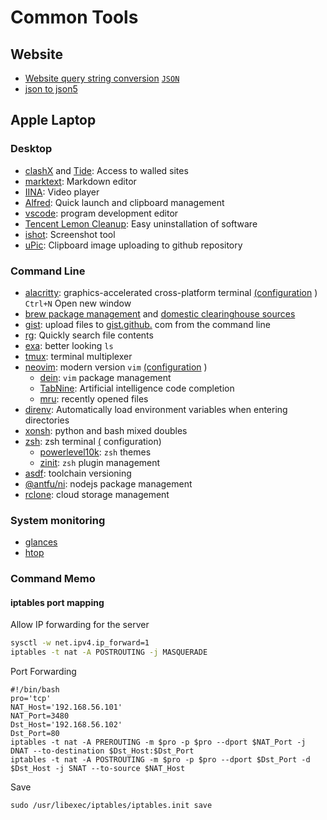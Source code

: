 # Common Tools

## Website

* [Website query string conversion](https://www.convertonline.io/convert/query-string-to-json) [`JSON`](https://www.convertonline.io/convert/query-string-to-json)
* [json to json5](https://jsonformatter.org/json5-formatter)

## Apple Laptop

### Desktop

* [clashX](https://github.com/yichengchen/clashX) and [Tide](https://t.me/chaoxi): Access to walled sites
* [marktext](https://marktext.app): Markdown editor
* [IINA](https://iina.io): Video player
* [Alfred](https://www.alfredapp.com): Quick launch and clipboard management
* [vscode](https://code.visualstudio.com): program development editor
* [Tencent Lemon Cleanup](https://lemon.qq.com): Easy uninstallation of software
* [ishot](https://apps.apple.com/cn/app/ishot-%E4%BC%98%E7%A7%80%E7%9A%84%E6%88%AA%E5%9B%BE%E5%BD%95%E5%B1%8F%E5%B7%A5%E5%85%B7/id1485844094?mt=12): Screenshot tool
* [uPic](https://github.com/gee1k/uPic): Clipboard image uploading to github repository

### Command Line

* [alacritty](https://github.com/alacritty/alacritty): graphics-accelerated cross-platform terminal [(configuration](https://github.com/gcxfd/osx/blob/master/HOME/.config/alacritty/alacritty.yml) )  
  `Ctrl+N` Open new window
* [brew package management](https://brew.sh) and [domestic clearinghouse sources](https://mirrors.tuna.tsinghua.edu.cn/help/homebrew)
* [gist](https://github.com/defunkt/gist): upload files to [gist.github.](https://gist.github.com) com from the command line
* [rg](https://github.com/BurntSushi/ripgrep): Quickly search file contents
* [exa](https://github.com/ogham/exa): better looking `ls`
* [tmux](https://www.ruanyifeng.com/blog/2019/10/tmux.html): terminal multiplexer
* [neovim](https://neovim.io): modern version `vim` [(configuration](https://github.com/gcxfd/osx/tree/master/HOME/.config/nvim) )
  * [dein](https://github.com/Shougo/dein.vim): `vim` package management
  * [TabNine](https://www.tabnine.com): Artificial intelligence code completion
  * [mru](https://github.com/yegappan/mru): recently opened files
* [direnv](https://direnv.net): Automatically load environment variables when entering directories
* [xonsh](https://xon.sh): python and bash mixed doubles
* [zsh](https://www.zsh.org): zsh terminal [(](https://github.com/gcxfd/osx/tree/master/HOME) configuration)
  * [powerlevel10k](https://github.com/romkatv/powerlevel10k): `zsh` themes
  * [zinit](https://github.com/zdharma-continuum/zinit): `zsh` plugin management
* [asdf](https://github.com/asdf-vm/asdf): toolchain versioning
* [@antfu/ni](https://www.npmjs.com/package/@antfu/ni): nodejs package management
* [rclone](https://rclone.org): cloud storage management

### System monitoring

* [glances](https://nicolargo.github.io/glances)
* [htop](https://htop.dev/)

### Command Memo

#### iptables port mapping

Allow IP forwarding for the server

```bash
sysctl -w net.ipv4.ip_forward=1
iptables -t nat -A POSTROUTING -j MASQUERADE
```

Port Forwarding

```
#!/bin/bash
pro='tcp'
NAT_Host='192.168.56.101'
NAT_Port=3480
Dst_Host='192.168.56.102'
Dst_Port=80
iptables -t nat -A PREROUTING -m $pro -p $pro --dport $NAT_Port -j DNAT --to-destination $Dst_Host:$Dst_Port
iptables -t nat -A POSTROUTING -m $pro -p $pro --dport $Dst_Port -d $Dst_Host -j SNAT --to-source $NAT_Host
```

Save

```
sudo /usr/libexec/iptables/iptables.init save
```